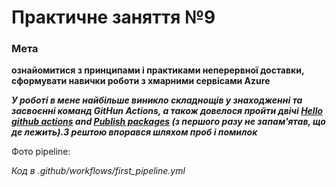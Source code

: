 # Практичне заняття №9

### Мета
**ознайомитися з принципами і практиками неперервної доставки, сформувати навички роботи з
хмарними сервісами Azure**



***У роботі в мене найбільше виникло складнощів у знаходженні та засвоєнні команд GitHun Actions,
а також довелося пройти двічі
[Hello github actions](https://github.com/skills/hello-github-actions?tab=readme-ov-file )
and [Publish packages](https://github.com/skills/publish-packages) (з першого разу не запам'ятав, що де лежить).З рештою впорався шляхом проб і помилок***


Фото pipeline:

[//]: # (![incorrect path]&#40;../img/screen1.png&#41;)
_Код в .github/workflows/first_pipeline.yml_



